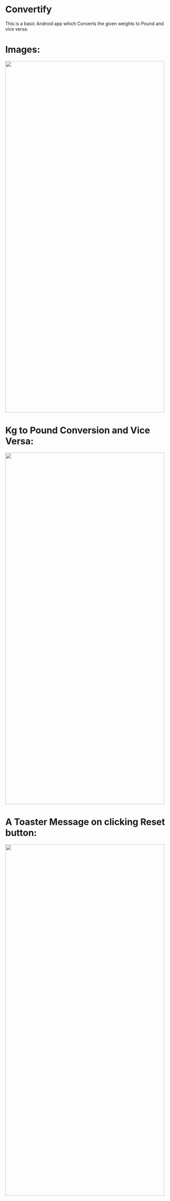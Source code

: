 # Convertify

This is a basic Android app which Converts the given weights to Pound and vice versa.

# Images:

<img src="https://user-images.githubusercontent.com/79002770/137613676-22413456-6262-402b-bed5-fbd6896dc86e.jpg" width="500" height="1100">



# Kg to Pound Conversion and Vice Versa:
<img src="https://user-images.githubusercontent.com/79002770/137613798-6e781ea0-9c91-4a7f-a7f8-b016787ee17d.jpg" width="500" height="1100">


# A Toaster Message on clicking Reset button:
<img src="https://user-images.githubusercontent.com/79002770/137613801-6e75aab0-50a8-48e9-8a00-b6d014d83927.jpg" width="500" height="1100">
